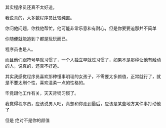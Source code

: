 
其实程序员还真不太好追，

我说真的，大多数程序员比较纯直。

你问他问题，你找他帮忙，他可能非常乐意和有耐心，但是你要要追那并不简单

你随便就能追到？都是玩玩而已。

程序员也是人。

而且他们跟符号早就习惯了，一个人独立早就过习惯了，如果不是那种让他有触动的人，说真的，还真不好追。

其实我感觉程序员喜欢那种懂事明理的女孩子，不需要太多颜值，正常就行了，就是不要太刷个性，喜欢温柔一点的性格的。

毕竟跟他工作有关，天天背锅习惯了。

我觉得程序员，应该说男人吧，真想和你走到最后，应该是某些地方某件事打动他了

但是 绝对不是你的颜值

